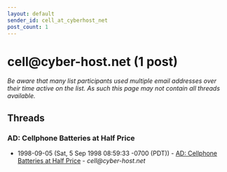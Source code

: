 ```yaml
---
layout: default
sender_id: cell_at_cyberhost_net
post_count: 1
---
```


# cell<span>@</span>cyber-host.net (1 post)

_Be aware that many list participants used multiple email addresses over their time active on the list. As such this page may not contain all threads available._

## Threads

### AD: Cellphone Batteries at Half Price
+ 1998-09-05 (Sat, 5 Sep 1998 08:59:33 -0700 (PDT)) - [AD: Cellphone Batteries at Half Price](/archive/1998/09/bab174a291587b5b428a7ca443196fb8fdb65c4b84430fe82f32f687cbe67b78) - _cell@cyber-host.net_

